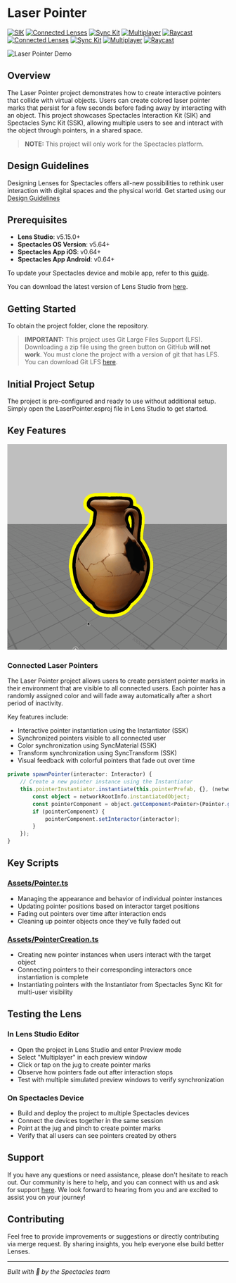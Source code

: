 # Laser Pointer

[![SIK](https://img.shields.io/badge/SIK-Light%20Gray?color=D3D3D3)](https://developers.snap.com/spectacles/spectacles-frameworks/spectacles-interaction-kit/features/overview?) [![Connected Lenses](https://img.shields.io/badge/Connected%20Lenses-Light%20Gray?color=D3D3D3)](https://developers.snap.com/spectacles/about-spectacles-features/connected-lenses/overview?) [![Sync Kit](https://img.shields.io/badge/Sync%20Kit-Light%20Gray?color=D3D3D3)](https://developers.snap.com/spectacles/spectacles-frameworks/spectacles-interaction-kit/features/overview?) [![Multiplayer](https://img.shields.io/badge/Multiplayer-Light%20Gray?color=D3D3D3)](https://developers.snap.com/lens-studio/features/lens-cloud/lens-cloud-overview?) [![Raycast](https://img.shields.io/badge/Raycast-Light%20Gray?color=D3D3D3)](https://developers.snap.com/lens-studio/api/lens-scripting/classes/Built-In.RayCastHit.html)
[![Connected Lenses](https://img.shields.io/badge/Connected%20Lenses-Light%20Gray?color=D3D3D3)](https://developers.snap.com/spectacles/about-spectacles-features/connected-lenses/overview?)
[![Sync Kit](https://img.shields.io/badge/Sync%20Kit-Light%20Gray?color=D3D3D3)](https://developers.snap.com/spectacles/spectacles-frameworks/spectacles-sync-kit/getting-started)
[![Multiplayer](https://img.shields.io/badge/Multiplayer-Light%20Gray?color=D3D3D3)](https://developers.snap.com/lens-studio/features/lens-cloud/lens-cloud-overview?)
[![Raycast](https://img.shields.io/badge/Raycast-Light%20Gray?color=D3D3D3)](https://developers.snap.com/lens-studio/api/lens-scripting/classes/Built-In.RayCastHit.html)

<img src="./README-ref/sample-list-laser-pointer-rounded-edges.gif" alt="Laser Pointer Demo" width="500" />

## Overview

The Laser Pointer project demonstrates how to create interactive pointers that collide with virtual objects. Users can create colored laser pointer marks that persist for a few seconds before fading away by interacting with an object. This project showcases  Spectacles Interaction Kit (SIK) and Spectacles Sync Kit (SSK), allowing multiple users to see and interact with the object through pointers, in a shared space.

> **NOTE:**
> This project will only work for the Spectacles platform.

## Design Guidelines

Designing Lenses for Spectacles offers all-new possibilities to rethink user interaction with digital spaces and the physical world.
Get started using our [Design Guidelines](https://developers.snap.com/spectacles/best-practices/design-for-spectacles/introduction-to-spatial-design)

## Prerequisites

- **Lens Studio**: v5.15.0+
- **Spectacles OS Version**: v5.64+
- **Spectacles App iOS**: v0.64+
- **Spectacles App Android**: v0.64+

To update your Spectacles device and mobile app, refer to this [guide](https://support.spectacles.com/hc/en-us/articles/30214953982740-Updating).

You can download the latest version of Lens Studio from [here](https://ar.snap.com/download?lang=en-US).

## Getting Started

To obtain the project folder, clone the repository.

> **IMPORTANT:**
> This project uses Git Large Files Support (LFS). Downloading a zip file using the green button on GitHub **will not work**. You must clone the project with a version of git that has LFS.
> You can download Git LFS [here](https://git-lfs.github.com/).

## Initial Project Setup

The project is pre-configured and ready to use without additional setup. Simply open the LaserPointer.esproj file in Lens Studio to get started.

## Key Features

<img src="./README-ref/feature-laser-pointer.gif" alt="Laser Pointer Feature" width="500" />

### Connected Laser Pointers

The Laser Pointer project allows users to create persistent pointer marks in their environment that are visible to all connected users. Each pointer has a randomly assigned color and will fade away automatically after a short period of inactivity.

Key features include:
- Interactive pointer instantiation using the Instantiator (SSK)
- Synchronized pointers visible to all connected user
- Color synchronization using SyncMaterial (SSK)
- Transform synchronization using SyncTransform (SSK)
- Visual feedback with colorful pointers that fade out over time

```typescript
private spawnPointer(interactor: Interactor) {
    // Create a new pointer instance using the Instantiator
    this.pointerInstantiator.instantiate(this.pointerPrefab, {}, (networkRootInfo: NetworkRootInfo) => {
        const object = networkRootInfo.instantiatedObject;
        const pointerComponent = object.getComponent<Pointer>(Pointer.getTypeName());
        if (pointerComponent) {
            pointerComponent.setInteractor(interactor);
        }
    });
}
```

## Key Scripts

### [Assets/Pointer.ts](./Assets/Pointer.ts)
- Managing the appearance and behavior of individual pointer instances
- Updating pointer positions based on interactor target positions
- Fading out pointers over time after interaction ends
- Cleaning up pointer objects once they've fully faded out

### [Assets/PointerCreation.ts](./Assets/PointerCreation.ts)
- Creating new pointer instances when users interact with the target object
- Connecting pointers to their corresponding interactors once instantiation is complete
- Instantiating pointers with the Instantiator from Spectacles Sync Kit for multi-user visibility

## Testing the Lens

### In Lens Studio Editor
- Open the project in Lens Studio and enter Preview mode
- Select "Multiplayer" in each preview window
- Click or tap on the jug to create pointer marks
- Observe how pointers fade out after interaction stops
- Test with multiple simulated preview windows to verify synchronization

### On Spectacles Device
- Build and deploy the project to multiple Spectacles devices
- Connect the devices together in the same session
- Point at the jug and pinch to create pointer marks
- Verify that all users can see pointers created by others

## Support

If you have any questions or need assistance, please don't hesitate to reach out. Our community is here to help, and you can connect with us and ask for support [here](https://www.reddit.com/r/Spectacles/). We look forward to hearing from you and are excited to assist you on your journey!

## Contributing
Feel free to provide improvements or suggestions or directly contributing via merge request. By sharing insights, you help everyone else build better Lenses.

---

*Built with 👻 by the Spectacles team* 
 
